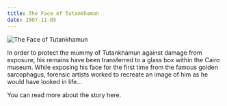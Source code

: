 ```yaml
---
title: The Face of Tutankhamun
date: 2007-11-05
---
```


![The Face of Tutankhamun](https://source.unsplash.com/hopX_jpVtRM/1600x900)

In order to protect the mummy of Tutankhamun against damage from exposure, his remains have been transferred to a glass box within the Cairo museum. While exposing his face for the first time from the famous golden sarcophagus, forensic artists worked to recreate an image of him as he would have looked in life...

You can read more about the story here.